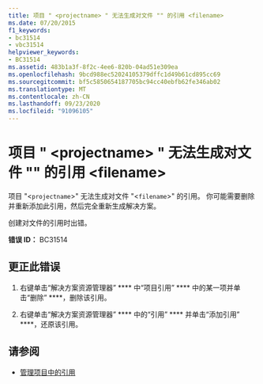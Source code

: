 ```yaml
---
title: 项目 " <projectname> " 无法生成对文件 "" 的引用 <filename>
ms.date: 07/20/2015
f1_keywords:
- bc31514
- vbc31514
helpviewer_keywords:
- BC31514
ms.assetid: 483b1a3f-8f2c-4ee6-820b-04ad51e309ea
ms.openlocfilehash: 9bcd988ec52024105379dffc1d49b61cd895cc69
ms.sourcegitcommit: bf5c5850654187705bc94cc40ebfb62fe346ab02
ms.translationtype: MT
ms.contentlocale: zh-CN
ms.lasthandoff: 09/23/2020
ms.locfileid: "91096105"
---
```

# <a name="project-projectname-cannot-generate-a-reference-to-file-filename"></a>项目 " \<projectname> " 无法生成对文件 "" 的引用 \<filename>

项目 "<`projectname`>" 无法生成对文件 "<`filename`>" 的引用。 你可能需要删除并重新添加此引用，然后完全重新生成解决方案。  
  
 创建对文件的引用时出错。  
  
 **错误 ID：** BC31514  
  
## <a name="to-correct-this-error"></a>更正此错误  
  
1. 右键单击“解决方案资源管理器” **** 中“项目引用” **** 中的某一项并单击“删除” ****，删除该引用。  
  
2. 右键单击“解决方案资源管理器” **** 中的“引用” **** 并单击“添加引用” ****，还原该引用。  
  
## <a name="see-also"></a>请参阅

- [管理项目中的引用](/visualstudio/ide/managing-references-in-a-project)

